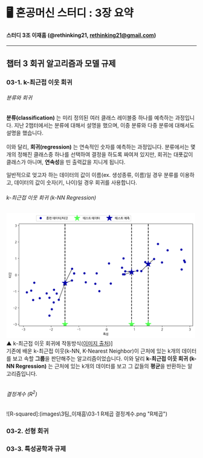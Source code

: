 # 🖥️ 혼공머신 스터디 : 3장 요약
#### 스터디 3조 이재흠 (@rethinking21, rethinking21@gmail.com)

***
## 챕터 3 회귀 알고리즘과 모델 규제

### 03-1. k-최근접 이웃 회귀

###### 분류와 회귀
**분류(classification)** 는 미리 정의된 여러 클래스 레이블중 하나를 예측하는 과정입니다. 
지난 2챕터에서는 분류에 대해서 설명을 했으며, 이중 분류와 다중 분류에 대해서도 설명을 했습니다.
<br><br>이와 달리, **회귀(regression)** 는 연속적인 숫자를 예측하는 과정입니다. 분류에서는 몇개의 정해진 클래스중 하나를 선택하여 결정을 하도록 짜여져 있지만,
회귀는 대푯값이 클래스가 아니며, **연속성**을 띤 출력값을 지니게 됩니다.

일반적으로 엊고자 하는 데이터의 값이 이름(ex. 생성종류, 이름)일 경우 분류를 이용하고, 데이터의 값이 숫자(키, 나이)일 경우 회귀를 사용합니다.

###### k-최근접 이웃 회귀 (k-NN Regression)
<img alt="k-최근접 이웃 회귀 방식 설명" src="images\3팀_이재흠\03-1k-NN Regression explain1.png" width="500"><br>
▲ k-최근접 이웃 회귀에 작동방식([이미지 출처][1])] 
<br> 기존에 배운 k-최근접 이웃(k-NN, K-Nearest Neighbor)이 근처에 있는 k개의 데이터를 보고 속할 **그룹**을 판단해주는 알고리즘이었습니다.
이와 달리 **k-최근접 이웃 회귀 (k-NN Regression)** 는 근처에 있는 k개의 데이터를 보고 그 값들의 **평균**을 반환하는 알고리즘입니다.

```python

```

###### 결정계수 ($R^2$)

![R-squared]:(images\3팀_이재흠\03-1 R제곱 결정계수.png "R제곱")
### 03-2. 선형 회귀

### 03-3. 특성공학과 규제


[1]: https://tensorflow.blog/파이썬-머신러닝/2-3-2-k-최근접-이웃/
